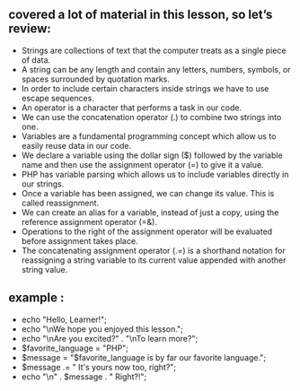 ## covered a lot of material in this lesson, so let’s review:

- Strings are collections of text that the computer treats as a single piece of data.
- A string can be any length and contain any letters, numbers, symbols, or spaces surrounded by quotation marks.
- In order to include certain characters inside strings we have to use escape sequences.
- An operator is a character that performs a task in our code.
- We can use the concatenation operator (.) to combine two strings into one.
- Variables are a fundamental programming concept which allow us to easily reuse data in our code.
- We declare a variable using the dollar sign ($) followed by the variable name and then use the assignment operator (=) to give it a value.
- PHP has variable parsing which allows us to include variables directly in our strings.
- Once a variable has been assigned, we can change its value. This is called reassignment.
- We can create an alias for a variable, instead of just a copy, using the reference assignment operator (=&).
- Operations to the right of the assignment operator will be evaluated before assignment takes place.
- The concatenating assignment operator (.=) is a shorthand notation for reassigning a string variable to its current value appended with another string value.

## example :

- echo "Hello, Learner!";
- echo "\nWe hope you enjoyed this lesson.";
- echo "\nAre you excited?" . "\nTo learn more?";
- $favorite_language = "PHP";
- $message = "$favorite_language is by far our favorite language.";
- $message .= " It's yours now too, right?";
- echo "\n" . $message . " Right?!";
